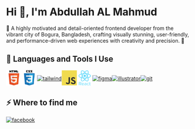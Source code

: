 <h1>Hi 👋, I'm Abdullah AL Mahmud</h1>
        <p>
            🚀 A highly motivated and detail-oriented frontend developer from
            the vibrant city of Bogura, Bangladesh, crafting visually stunning,
            user-friendly, and performance-driven web experiences with
            creativity and precision. 🌟
        </p>
        <h2>🚀 Languages and Tools I Use</h2>
        <div
            style="
                display: flex;
                justify-content: flex-start;
                align-items: center;
            "
        >
            <a
                target="_blank"
                href="https://raw.githubusercontent.com/devicons/devicon/master/icons/html5/html5-original-wordmark.svg"
                style="display: block"
                ><img
                    src="https://raw.githubusercontent.com/devicons/devicon/master/icons/html5/html5-original-wordmark.svg"
                    alt="html5"
                    width="42"
                    height="42"
            /></a>
            <a
                target="_blank"
                href="https://raw.githubusercontent.com/devicons/devicon/master/icons/css3/css3-original-wordmark.svg"
                style="display: block"
                ><img
                    src="https://raw.githubusercontent.com/devicons/devicon/master/icons/css3/css3-original-wordmark.svg"
                    alt="css3"
                    width="42"
                    height="42"
            /></a>
            <a
                target="_blank"
                href="https://www.vectorlogo.zone/logos/tailwindcss/tailwindcss-icon.svg"
                style="display: block"
                ><img
                    src="https://www.vectorlogo.zone/logos/tailwindcss/tailwindcss-icon.svg"
                    alt="tailwind"
                    width="42"
                    height="42"
            /></a>
            <a
                target="_blank"
                href="https://raw.githubusercontent.com/devicons/devicon/master/icons/javascript/javascript-original.svg"
                style="display: block"
                ><img
                    src="https://raw.githubusercontent.com/devicons/devicon/master/icons/javascript/javascript-original.svg"
                    alt="javascript"
                    width="42"
                    height="42"
            /></a>
            <a
                target="_blank"
                href="https://raw.githubusercontent.com/devicons/devicon/master/icons/react/react-original-wordmark.svg"
                style="display: block"
                ><img
                    src="https://raw.githubusercontent.com/devicons/devicon/master/icons/react/react-original-wordmark.svg"
                    alt="react"
                    width="42"
                    height="42"
            /></a>
            <a
                target="_blank"
                href="https://www.vectorlogo.zone/logos/figma/figma-icon.svg"
                style="display: block"
                ><img
                    src="https://www.vectorlogo.zone/logos/figma/figma-icon.svg"
                    alt="figma"
                    width="42"
                    height="42"
            /></a>
            <a
                target="_blank"
                href="https://www.vectorlogo.zone/logos/adobe_illustrator/adobe_illustrator-icon.svg"
                style="display: block"
                ><img
                    src="https://www.vectorlogo.zone/logos/adobe_illustrator/adobe_illustrator-icon.svg"
                    alt="illustrator"
                    width="42"
                    height="42"
            /></a>
            <a
                target="_blank"
                href="https://www.vectorlogo.zone/logos/git-scm/git-scm-icon.svg"
                style="display: block"
                ><img
                    src="https://www.vectorlogo.zone/logos/git-scm/git-scm-icon.svg"
                    alt="git"
                    width="42"
                    height="42"
            /></a>
        </div>
<h2>⚡️ Where to find me</h2>
 <div>
            <a
                target="_blank"
                href="https://www.facebook.com/abdullahsouhardyo"
                style="display: block"
                ><img
                    src="https://img.shields.io/badge/facebook-logo?style=for-the-badge&logo=facebook&logoColor=white&color=%230866ff"
                    alt="facebook"
            /></a>
        </div>
